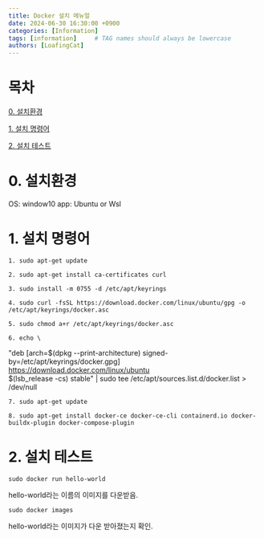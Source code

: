 ```yaml
---
title: Docker 설치 메뉴얼
date: 2024-06-30 16:30:00 +0900
categories: [Information]
tags: [information]     # TAG names should always be lowercase
authors: [LoafingCat]
---
```


# 목차

[0. 설치환경](#0-설치환경)

[1. 설치 명령어](#1-설치-명령어)

[2. 설치 테스트](#2-설치-테스트)


# 0. 설치환경

OS: window10
app: Ubuntu or Wsl

# 1. 설치 명령어

    1. sudo apt-get update

    2. sudo apt-get install ca-certificates curl

    3. sudo install -m 0755 -d /etc/apt/keyrings

    4. sudo curl -fsSL https://download.docker.com/linux/ubuntu/gpg -o /etc/apt/keyrings/docker.asc

    5. sudo chmod a+r /etc/apt/keyrings/docker.asc

    6. echo \
  "deb [arch=$(dpkg --print-architecture) signed-by=/etc/apt/keyrings/docker.gpg] https://download.docker.com/linux/ubuntu \
  $(lsb_release -cs) stable" | sudo tee /etc/apt/sources.list.d/docker.list > /dev/null

    7. sudo apt-get update

    8. sudo apt-get install docker-ce docker-ce-cli containerd.io docker-buildx-plugin docker-compose-plugin

# 2. 설치 테스트

    sudo docker run hello-world

hello-world라는 이름의 이미지를 다운받음.

    sudo docker images

hello-world라는 이미지가 다운 받아졌는지 확인.